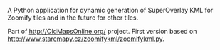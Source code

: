 A Python application for dynamic generation of SuperOverlay KML for Zoomify tiles and in the future for other tiles.

Part of http://OldMapsOnline.org/ project. First version based on http://www.staremapy.cz/zoomifykml/zoomifykml.py.